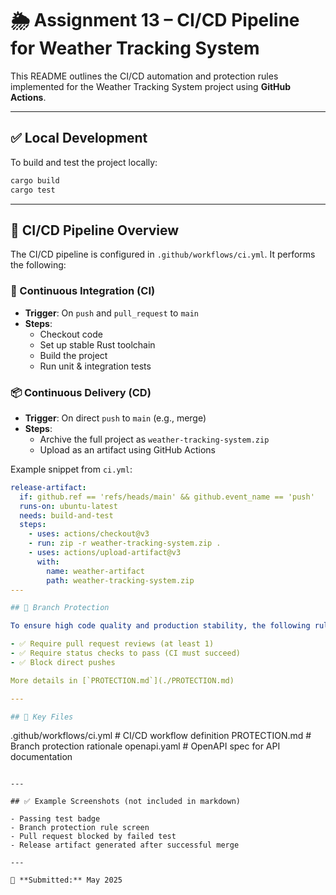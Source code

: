 # 🌦️ Assignment 13 – CI/CD Pipeline for Weather Tracking System

This README outlines the CI/CD automation and protection rules implemented for the Weather Tracking System project using **GitHub Actions**.

---

## ✅ Local Development

To build and test the project locally:

```bash
cargo build
cargo test
```

---

## 🚀 CI/CD Pipeline Overview

The CI/CD pipeline is configured in `.github/workflows/ci.yml`. It performs the following:

### 🔁 Continuous Integration (CI)
- **Trigger**: On `push` and `pull_request` to `main`
- **Steps**:
  - Checkout code
  - Set up stable Rust toolchain
  - Build the project
  - Run unit & integration tests

### 📦 Continuous Delivery (CD)
- **Trigger**: On direct `push` to `main` (e.g., merge)
- **Steps**:
  - Archive the full project as `weather-tracking-system.zip`
  - Upload as an artifact using GitHub Actions

Example snippet from `ci.yml`:

```yaml
release-artifact:
  if: github.ref == 'refs/heads/main' && github.event_name == 'push'
  runs-on: ubuntu-latest
  needs: build-and-test
  steps:
    - uses: actions/checkout@v3
    - run: zip -r weather-tracking-system.zip .
    - uses: actions/upload-artifact@v3
      with:
        name: weather-artifact
        path: weather-tracking-system.zip
---

## 🔐 Branch Protection

To ensure high code quality and production stability, the following rules are enforced on the `main` branch:

- ✅ Require pull request reviews (at least 1)
- ✅ Require status checks to pass (CI must succeed)
- ✅ Block direct pushes

More details in [`PROTECTION.md`](./PROTECTION.md)

---

## 📁 Key Files

```
.github/workflows/ci.yml        # CI/CD workflow definition
PROTECTION.md                   # Branch protection rationale
openapi.yaml                    # OpenAPI spec for API documentation
```

---

## ✅ Example Screenshots (not included in markdown)

- Passing test badge
- Branch protection rule screen
- Pull request blocked by failed test
- Release artifact generated after successful merge

---

📅 **Submitted:** May 2025

